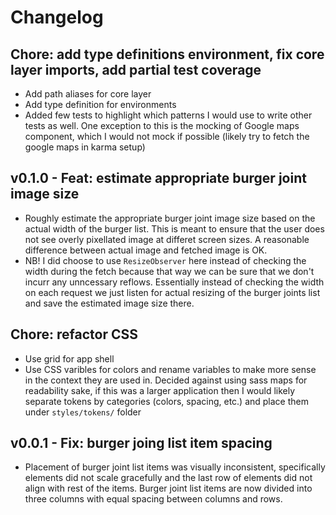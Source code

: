 # Changelog

## Chore: add type definitions environment, fix core layer imports, add partial test coverage

- Add path aliases for core layer
- Add type definition for environments
- Added few tests to highlight which patterns I would use to write other tests as well. One exception to this is the mocking of Google maps component, which I would not mock if possible (likely try to fetch the google maps in karma setup)

## v0.1.0 - Feat: estimate appropriate burger joint image size

- Roughly estimate the appropriate burger joint image size based on the actual width of the burger list. This is meant to ensure that the user does not see overly pixellated image at differet screen sizes. A reasonable difference between actual image and fetched image is OK.
- NB! I did choose to use `ResizeObserver` here instead of checking the width during the fetch because that way we can be sure that we don't incurr any unncessary reflows. Essentially instead of checking the width on each request we just listen for actual resizing of the burger joints list and save the estimated image size there.

## Chore: refactor CSS

- Use grid for app shell
- Use CSS varibles for colors and rename variables to make more sense in the context they are used in. Decided against using sass maps for readability sake, if this was a larger application then I would likely separate tokens by categories (colors, spacing, etc.) and place them under `styles/tokens/` folder

## v0.0.1 - Fix: burger joing list item spacing

- Placement of burger joint list items was visually inconsistent, specifically elements did not scale gracefully and the last row of elements did not align with rest of the items. Burger joint list items are now divided into three columns with equal spacing between columns and rows.
